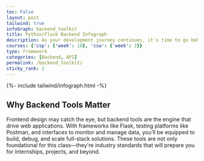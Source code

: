 ```yaml
---
toc: False 
layout: post
tailwind: true
infoGraph: backend_toolkit
title: Python/Flask Backend Infograph 
description: As your development journey continues, it's time to go behind the scenes. This toolkit introduces the essential backend tools—Flask, Postman, and Backend UI—that will power your APIs, route handling, testing, and data interaction in real-world applications.
courses: {'csp': {'week': 10}, 'csa': {'week': 2}}
type: framework
categories: [Backend, API]
permalink: /backend_toolkit/
sticky_rank: 2
---
```


<!-- Infographic - this depends on page.infoGraph frontmatter being set -->
{%- include tailwind/infograph.html -%}

## Why Backend Tools Matter

Frontend design may catch the eye, but backend tools are the engine that drive web applications. With frameworks like Flask, testing platforms like Postman, and interfaces to monitor and manage data, you’ll be equipped to build, debug, and scale full-stack solutions. These tools are not only foundational for this class—they're industry standards that will prepare you for internships, projects, and beyond.
